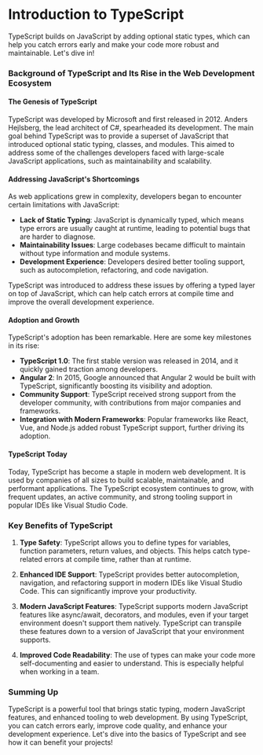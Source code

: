 # Introduction to TypeScript

TypeScript builds on JavaScript by adding optional static types, which can help you catch errors early and make your code more robust and maintainable. Let's dive in!

### Background of TypeScript and Its Rise in the Web Development Ecosystem

#### **The Genesis of TypeScript**

TypeScript was developed by Microsoft and first released in 2012. Anders Hejlsberg, the lead architect of C#, spearheaded its development. The main goal behind TypeScript was to provide a superset of JavaScript that introduced optional static typing, classes, and modules. This aimed to address some of the challenges developers faced with large-scale JavaScript applications, such as maintainability and scalability.

#### **Addressing JavaScript's Shortcomings**

As web applications grew in complexity, developers began to encounter certain limitations with JavaScript:

- **Lack of Static Typing**: JavaScript is dynamically typed, which means type errors are usually caught at runtime, leading to potential bugs that are harder to diagnose.
- **Maintainability Issues**: Large codebases became difficult to maintain without type information and module systems.
- **Development Experience**: Developers desired better tooling support, such as autocompletion, refactoring, and code navigation.

TypeScript was introduced to address these issues by offering a typed layer on top of JavaScript, which can help catch errors at compile time and improve the overall development experience.

#### **Adoption and Growth**

TypeScript's adoption has been remarkable. Here are some key milestones in its rise:

- **TypeScript 1.0**: The first stable version was released in 2014, and it quickly gained traction among developers.
- **Angular 2**: In 2015, Google announced that Angular 2 would be built with TypeScript, significantly boosting its visibility and adoption.
- **Community Support**: TypeScript received strong support from the developer community, with contributions from major companies and frameworks.
- **Integration with Modern Frameworks**: Popular frameworks like React, Vue, and Node.js added robust TypeScript support, further driving its adoption.

#### **TypeScript Today**

Today, TypeScript has become a staple in modern web development. It is used by companies of all sizes to build scalable, maintainable, and performant applications. The TypeScript ecosystem continues to grow, with frequent updates, an active community, and strong tooling support in popular IDEs like Visual Studio Code.

### Key Benefits of TypeScript

1. **Type Safety**: TypeScript allows you to define types for variables, function parameters, return values, and objects. This helps catch type-related errors at compile time, rather than at runtime.

2. **Enhanced IDE Support**: TypeScript provides better autocompletion, navigation, and refactoring support in modern IDEs like Visual Studio Code. This can significantly improve your productivity.

3. **Modern JavaScript Features**: TypeScript supports modern JavaScript features like async/await, decorators, and modules, even if your target environment doesn't support them natively. TypeScript can transpile these features down to a version of JavaScript that your environment supports.

4. **Improved Code Readability**: The use of types can make your code more self-documenting and easier to understand. This is especially helpful when working in a team.

### Summing Up

TypeScript is a powerful tool that brings static typing, modern JavaScript features, and enhanced tooling to web development. By using TypeScript, you can catch errors early, improve code quality, and enhance your development experience. Let's dive into the basics of TypeScript and see how it can benefit your projects!
